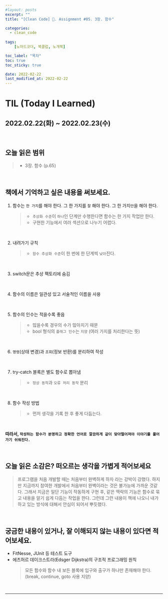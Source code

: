 ```yaml
---
#layout: posts
excerpt: ""
title: "[Clean Code] 📂. Assignment #05. 3장. 함수"

categories:
  - clean_code
  
tags:
    [노마드코더, 북클럽, 노개북]

toc_label: "목차"
toc: true
toc_sticky: true

date: 2022-02-22
last_modified_at: 2022-02-22
---
```


# TIL (Today I Learned)
## 2022.02.22(화) ~ 2022.02.23(수)

<br>

## 오늘 읽은 범위
> - 3장. 함수 (p.65)

<br>

## 책에서 기억하고 싶은 내용을 써보세요.

1. 함수는 `한 가지`를 해야 한다. 그 한 가지를 `잘` 해야 한다. 그 한 가지`만`을 해야 한다.
   > - `추상화 수준`이 `하나`인 단계만 수행한다면 함수는 한 가지 작업만 한다.
   > - 구현한 기능에서 여러 섹션으로 나누기 어렵다.

<br>

2. 내려가기 규칙
   > - `함수 추상화 수준`이 한 번에 한 단계씩 `낮아`진다.

<br>

3. switch문은 추상 팩토리에 숨김

<br>

4. 함수의 이름은 일관성 있고 서술적인 이름을 사용

<br>

5. 함수의 인수는 적을수록 좋음
    > - 많을수록 경우의 수가 많아지기 때문
    > - bool 형식의 `플래그 인수`는 `지양` (여러 가지를 처리한다는 뜻)

<br>

6. `명령`(상태 변경)과 `조회`(정보 반환)를 분리하여 작성

<br>

7. try-catch 블록은 별도 함수로 뽑아냄
   > - `정상 동작`과 `오류 처리 동작` 분리

<br> 

8. 함수 작성 방법
    > - 먼저 생각을 기록 한 후 좋게 다듬는다.

<br>

__따라서, `작성하는 함수가 분명하고 정확한 언어로 깔끔하게 같이 맞아떨어져야 이야기를 풀어가기 쉬워진다.`__

<br>

## 오늘 읽은 소감은? 떠오르는 생각을 가볍게 적어보세요
> 프로그램을 처음 개발할 때는 처음부터 완벽하게 하자 라는 강박이 강했다. 하지만 지금까지 참여한 개발에서 처음부터 완벽이라는 것은 불가능에 가까운 것같다. 그래서 지금은 일단 기능이 작동하게 구현 후, 같은 맥락의 기능은 함수로 묶고 내용을 알기 쉽게 다듬는 작업을 한다. 그런데 그런 내용이 책에 나오니 내가 하고 있는 방식에 대해서 안심이 되어서 뿌듯했다.

<br>

## 궁금한 내용이 있거나, 잘 이해되지 않는 내용이 있다면 적어보세요.
- FitNesse, JUnit 등 테스트 도구
- 에츠허르 데이크스트라(Edsger Dijkstra)의 구조적 프로그래밍 원칙
    > 모든 함수와 함수 내 보든 블록에 입구와 출구가 하나만 존재해야 한다. (break, continue, goto 사용 지양)
<br>

---
